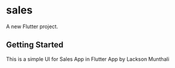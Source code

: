 # sales

A new Flutter project.

## Getting Started

This is a simple UI for Sales App in Flutter
App by Lackson Munthali
